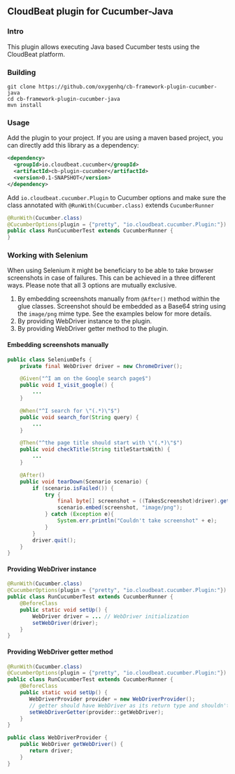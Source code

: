 ## CloudBeat plugin for Cucumber-Java

### Intro
This plugin allows executing Java based Cucumber tests using the CloudBeat platform.

### Building
`git clone https://github.com/oxygenhq/cb-framework-plugin-cucumber-java`  
`cd cb-framework-plugin-cucumber-java`  
`mvn install`  

### Usage
Add the plugin to your project. If you are using a maven based project, you can directly add this library as a dependency:
```xml
<dependency>  
  <groupId>io.cloudbeat.cucumber</groupId>  
  <artifactId>cb-plugin-cucumber</artifactId>  
  <version>0.1-SNAPSHOT</version>  
</dependency>
```

Add `io.cloudbeat.cucumber.Plugin` to Cucumber options and make sure the class annotated with `@RunWith(Cucumber.class)` extends `CucumberRunner`

```java
@RunWith(Cucumber.class)
@CucumberOptions(plugin = {"pretty", "io.cloudbeat.cucumber.Plugin:"})
public class RunCucumberTest extends CucumberRunner {
}
```

### Working with Selenium

When using Selenium it might be beneficiary to be able to take browser screenshots in case of failures.
This can be achieved in a three different ways. Please note that all 3 options are mutually exclusive.

1. By embedding screenshots manually from `@After()` method within the glue classes. Screenshot should be embedded as a Base64 string using the `image/png` mime type. See the examples below for more details.
2. By providing WebDriver instance to the plugin.
3. By providing WebDriver getter method to the plugin.

#### Embedding screenshots manually

```java
public class SeleniumDefs {
    private final WebDriver driver = new ChromeDriver();

    @Given("^I am on the Google search page$")
    public void I_visit_google() {
        ...
    }

    @When("^I search for \"(.*)\"$")
    public void search_for(String query) {
        ...
    }

    @Then("^the page title should start with \"(.*)\"$")
    public void checkTitle(String titleStartsWith) {
        ...
    }

    @After()
    public void tearDown(Scenario scenario) {
        if (scenario.isFailed()) {
            try {
                final byte[] screenshot = ((TakesScreenshot)driver).getScreenshotAs(OutputType.BYTES);
                scenario.embed(screenshot, "image/png");
            } catch (Exception e){
                System.err.println("Couldn't take screenshot" + e);
            }
        }
        driver.quit();
    }
}
```

#### Providing WebDriver instance
```java
@RunWith(Cucumber.class)
@CucumberOptions(plugin = {"pretty", "io.cloudbeat.cucumber.Plugin:"})
public class RunCucumberTest extends CucumberRunner {
    @BeforeClass
    public static void setUp() {
        WebDriver driver = ... // WebDriver initialization
        setWebDriver(driver);
    }
}
```

#### Providing WebDriver getter method
```java
@RunWith(Cucumber.class)
@CucumberOptions(plugin = {"pretty", "io.cloudbeat.cucumber.Plugin:"})
public class RunCucumberTest extends CucumberRunner {
    @BeforeClass
    public static void setUp() {
       WebDriverProvider provider = new WebDriverProvider();
       // getter should have WebDriver as its return type and shouldn't expect any arguments
       setWebDriverGetter(provider::getWebDriver);
    }
}

public class WebDriverProvider {
    public WebDriver getWebDriver() {
       return driver;
    }
}
```
